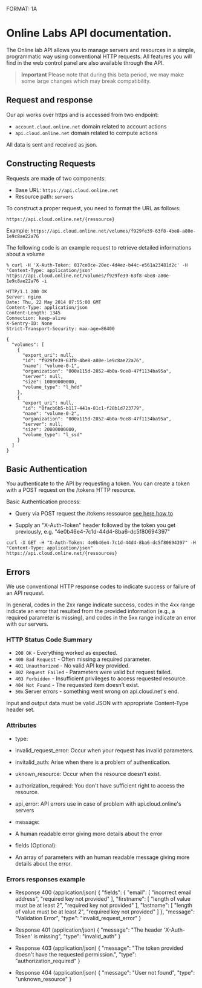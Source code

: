 FORMAT: 1A

# Online Labs API documentation.

The Online lab API allows you to manage servers and resources in a simple, programmatic way using conventional HTTP requests. 
All features you will find in the web control panel are also available through the API.

> <strong>Important</strong>
> Please note that during this beta period, we may make some large changes which may break compatibility.

## Request and response

Our api works over https and is accessed from two endpoint:

- `account.cloud.online.net` domain related to account actions
- `api.cloud.online.net` domain related to compute actions

All data is sent and received as json.

## Constructing Requests

Requests are made of two components:

- Base URL: `https://api.cloud.online.net`
- Resource path: `servers`

To construct a proper request, you need to format the URL as follows:

`https://api.cloud.online.net/{ressource}`

Example: `https://api.cloud.online.net/volumes/f929fe39-63f8-4be8-a80e-1e9c8ae22a76`

The following code is an example request to retrieve detailed informations about a volume

```
% curl -H 'X-Auth-Token: 017ce0ce-20ec-4d4ez-b44c-e561a23481d2c' -H 'Content-Type: application/json' https://api.cloud.online.net/volumes/f929fe39-63f8-4be8-a80e-1e9c8ae22a76 -i

HTTP/1.1 200 OK
Server: nginx
Date: Thu, 22 May 2014 07:55:00 GMT
Content-Type: application/json
Content-Length: 1345
Connection: keep-alive
X-Sentry-ID: None
Strict-Transport-Security: max-age=86400

{
  "volumes": [
    {
      "export_uri": null,
      "id": "f929fe39-63f8-4be8-a80e-1e9c8ae22a76",
      "name": "volume-0-1",
      "organization": "000a115d-2852-4b0a-9ce8-47f1134ba95a",
      "server": null,
      "size": 10000000000,
      "volume_type": "l_hdd"
    },
    {
      "export_uri": null,
      "id": "0facb6b5-b117-441a-81c1-f28b1d723779",
      "name": "volume-0-2",
      "organization": "000a115d-2852-4b0a-9ce8-47f1134ba95a",
      "server": null,
      "size": 20000000000,
      "volume_type": "l_ssd"
    }
  ]
}
```

## Basic Authentication

You authenticate to the API by requesting a token. You can create a token with a POST request on the /tokens HTTP resource.

Basic Authentication process:

- Query via POST request the /tokens ressource [see here how to](/api/#page:tokens,header:tokens-tokens-collection-post)

- Supply an "X-Auth-Token" header followed by the token you get previously, e.g. "4e0b46e4-7c1d-44d4-8ba6-dc5f80694397"

```
curl -X GET -H "X-Auth-Token: 4e0b46e4-7c1d-44d4-8ba6-dc5f80694397" -H "Content-Type: application/json" https://api.cloud.online.net/{ressources}
```

## Errors

We use conventional HTTP response codes to indicate success or failure of an API request.

In general, codes in the 2xx range indicate success, codes in the 4xx range indicate an error that resulted from the provided information (e.g., a required parameter is missing), and codes in the 5xx range indicate an error with our servers.

### HTTP Status Code Summary

- `200 OK` - Everything worked as expected.
- `400 Bad Request` - Often missing a required parameter.
- `401 Unauthorized` - No valid API key provided.
- `402 Request Failed` - Parameters were valid but request failed.
- `403 Forbidden` - Insufficient privileges to access requested resource.
- `404 Not Found` - The requested item doesn't exist.
- `50x` Server errors - something went wrong on api.cloud.net's end.

Input and output data must be valid JSON with appropriate Content-Type header set.

### Attributes

- type:
 
 - invalid_request_error: Occur when your request has invalid parameters.
 - invitalid_auth: Arise when there is a problem of authentication.
 - uknown_resource: Occur when the resource doesn't exist.
 - authorization_required: You don't have sufficient right to access the resource.
 - api_error: API errors use in case of problem with api.cloud.online's servers

- message:
 
 - A human readable error giving more details about the error

- fields (Optional):

 - An array of parameters with an human readable message giving more details about the error.

### Errors responses example 

+ Response 400 (application/json)
        {
            "fields": {
                "email": [
                    "incorrect email address",
                    "required key not provided"
                ],
                "firstname": [
                    "length of value must be at least 2",
                    "required key not provided"
                ],
                "lastname": [
                    "length of value must be at least 2",
                    "required key not provided"
                ]
            },
            "message": "Validation Error",
            "type": "invalid_request_error"
        }

+ Response 401 (application/json)
        {
            "message": "The header 'X-Auth-Token' is missing",
            "type": "invalid_auth"
        }

+ Response 403 (application/json)
        {
          "message": "The token provided doesn't have the requested permission.",
          "type": "authorization_required"
        }

+ Response 404 (application/json)
        {
            "message": "User not found",
            "type": "unknown_resource"
        }


